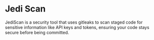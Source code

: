 # Jedi Scan

JediScan is a security tool that uses gitleaks to scan staged code for sensitive information like API keys and tokens, ensuring your code stays secure before being committed.